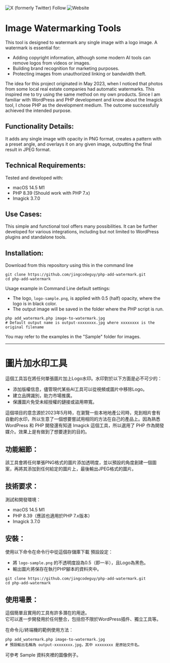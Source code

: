 ![X (formerly Twitter) Follow](https://img.shields.io/twitter/follow/jingcodeguy) ![Website](https://img.shields.io/website?url=https%3A%2F%2Fjingcodeguy.com&label=JingCodeGuy%20Website)

# Image Watermarking Tools

This tool is designed to watermark any single image with a logo image. A watermark is essential for:
- Adding copyright information, although some modern AI tools can remove logos from videos or images.
- Building brand recognition for marketing purposes.
- Protecting images from unauthorized linking or bandwidth theft.

The idea for this project originated in May 2023, when I noticed that photos from some local real estate companies had automatic watermarks. This inspired me to try using the same method on my own products. Since I am familiar with WordPress and PHP development and know about the Imagick tool, I chose PHP as the development medium. The outcome successfully achieved the intended purpose.

## Functionality Details:
It adds any single image with opacity in PNG format, creates a pattern with a preset angle, and overlays it on any given image, outputting the final result in JPEG format.

## Technical Requirements:
Tested and developed with:
- macOS 14.5 M1
- PHP 8.39 (Should work with PHP 7.x)
- Imagick 3.7.0

## Use Cases:
This simple and functional tool offers many possibilities.
It can be further developed for various integrations, including but not limited to WordPress plugins and standalone tools.

## Installation: 
Download from this repository using this in the command line
```
git clone https://github.com/jingcodeguy/php-add-watermark.git
cd php-add-watermark
```

Usage example in Command Line
default settings: 
- The logo, `logo-sample.png`, is applied with 0.5 (half) opacity, where the logo is in black color.
- The output image will be saved in the folder where the PHP script is run.

```
php add_watermark.php image-to-watermark.jpg
# Default output name is output-xxxxxxxx.jpg where xxxxxxxx is the original filename  
```

You may refer to the examples in the "Sample" folder for images.

---

# 圖片加水印工具

這個工具旨在將任何單張圖片加上Logo水印。水印對於以下方面是必不可少的：

- 添加版權信息，儘管現代某些AI工具可以從視頻或圖片中移除Logo。
- 建立品牌識別，助力市場推廣。
- 保護圖片免受未經授權的鏈接或盜用帶寬。

這個項目的意念源於2023年5月時，在瀏覽一些本地地產公司時，見到相片會有自動的水印，所以生意了一個想要嘗試用相同的方法在自己的產品上。因為熟悉 WordPress 和 PHP 開發還有知道 Imagick 這個工具，所以選用了 PHP 作為開發媒介。效果上是有做到了想要達到的目的。

## 功能細節： 
該工具會將任何單張PNG格式的圖片添加透明度，並以預設的角度創建一個圖案，再將其添加到任何給定的圖片上，最後輸出JPEG格式的圖片。

## 技術要求：
測試和開發環境：
- macOS 14.5 M1
- PHP 8.39（應該也適用於PHP 7.x版本）
- Imagick 3.7.0

## 安裝：
使用以下命令在命令行中從這個存儲庫下載
預設設定：
- 將 `logo-sample.png` 的不透明度設為0.5（即一半），且Logo為黑色。
- 輸出圖片將保存在執行PHP腳本的資料夾中。

```
git clone https://github.com/jingcodeguy/php-add-watermark.git
cd php-add-watermark
```

## 使用場景：
這個簡單且實用的工具有許多潛在的用途。  
它可以進一步開發用於任何整合，包括但不限於WordPress插件、獨立工具等。

在命令元/終端機的範例使用方法：
```
php add_watermark.php image-to-watermark.jpg
# 預設輸出名稱為 output-xxxxxxxx.jpg，其中 xxxxxxxx 是原始文件名。
```

可參考 Sample 資料夾裡的圖像例子。
